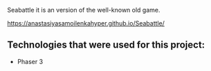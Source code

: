Seabattle it is an version of the well-known old game.  

https://anastasiyasamoilenkahyper.github.io/Seabattle/

## **Technologies that were used for this project:**

- Phaser 3


